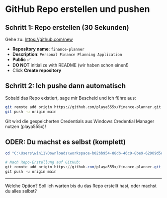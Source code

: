 # GitHub Repo erstellen und pushen

## Schritt 1: Repo erstellen (30 Sekunden)

Gehe zu: https://github.com/new

- **Repository name**: `finance-planner`
- **Description**: `Personal Finance Planning Application`
- **Public** ✅
- **DO NOT** initialize with README (wir haben schon einen!)
- Click **Create repository**

## Schritt 2: Ich pushe dann automatisch

Sobald das Repo existiert, sage mir Bescheid und ich führe aus:

```bash
git remote add origin https://github.com/playa555x/finance-planner.git
git push -u origin main
```

Git wird die gespeicherten Credentials aus Windows Credential Manager nutzen (playa555x)!

## ODER: Du machst es selbst (komplett)

```powershell
cd "C:\Users\win11\Downloads\workspace-b02bb954-88db-46c9-8be9-62909d5d2356"

# Nach Repo-Erstellung auf GitHub:
git remote add origin https://github.com/playa555x/finance-planner.git
git push -u origin main
```

---

Welche Option? Soll ich warten bis du das Repo erstellt hast, oder machst du alles selbst?
